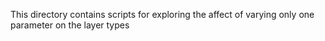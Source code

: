 This directory contains scripts for exploring the affect of varying only one parameter on the layer types